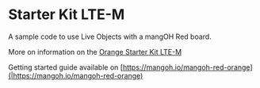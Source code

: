 # Starter Kit LTE-M

A sample code to use Live Objects with a mangOH Red board.

More on information on the [Orange Starter Kit LTE-M](https://developer.orange.com/apis/starter-kit-lte-m/) 

Getting started guide available on [https://mangoh.io/mangoh-red-orange](|https://mangoh.io/mangoh-red-orange)
